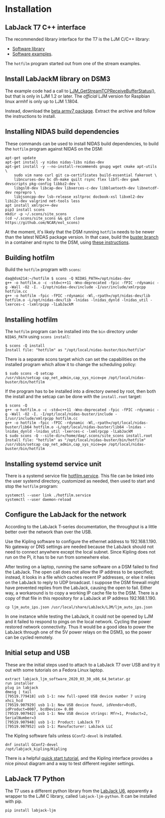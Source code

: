 
# Installation

## LabJack T7 C++ interface

The recommended library interface for the T7 is the LJM C/C++ library:

- [Software library](https://labjack.com/pages/support?doc=/software-driver/installer-downloads/ljm-software-installers-t4-t7-digit/)
- [Software examples](https://labjack.com/pages/support?doc=%2Fsoftware-driver%2Fexample-codewrappers%2Fcc-for-ljm-windows-mac-linux%2F).

The `hotfilm` program started out from one of the stream examples.

## Install LabJackM library on DSM3

The example code had a call to
[LJM_GetStreamTCPReceiveBufferStatus()](https://labjack.com/pages/support?doc=%2Fsoftware-driver%2Fljm-users-guide%2Fgetstreamtcpreceivebufferstatus%2F),
but that is only in LJM 1.2 or later.  The _official_ LJM version for Raspbian
linux armhf is only up to LJM 1.1804.

Instead, download the [beta armv7
package](https://cdn.docsie.io/file/workspace_u4AEu22YJT50zKF8J/doc_VDWGWsJAhd453cYSI/boo_9BFzMKFachlhscG9Z/file_hI7tX3BoVMbpqFkXI/labjack_ljm_minimal_2020_03_31_armhf_betatar.gz).
Extract the archive and follow the instructions to install.

## Installing NIDAS build dependencies

These commands can be used to install NIDAS build dependencies, to build the `hotfilm` program against
NIDAS on the DSM:

```plain
apt-get update
apt-get install -y nidas nidas-libs nidas-dev
apt-get install -y --no-install-recommends gnupg wget cmake apt-utils \
    sudo vim nano curl git ca-certificates build-essential fakeroot \
    libncurses-dev bc dh-make quilt rsync flex libfl-dev gawk devscripts pkg-config libbz2-dev \
    libgsl0-dev libcap-dev libxerces-c-dev libbluetooth-dev libnetcdf-dev reprepro \
    libjsoncpp-dev lsb-release xsltproc docbook-xsl libxml2-dev libi2c-dev valgrind net-tools less
apt install xmlrpc++-dev
pip3 install scons
mkdir -p ~/.scons/site_scons
(cd ~/.scons/site_scons && git clone https://github.com/NCAR/eol_scons)
```

At the moment, it's likely that the DSM running `hotfilm` needs to be newer
than the latest NIDAS package version.  In that case, build the [buster
branch](https://github.com/ncareol/nidas/tree/buster) in a container and rsync
to the DSM, using [these
instructions](https://github.com/ncareol/nidas/blob/buster/Develop_Pi.md).

## Building hotfilm

Build the `hotfilm` program with `scons`:

```plain
daq@dsm214:~/hotfilm $ scons -Q NIDAS_PATH=/opt/nidas-dev
g++ -o hotfilm.o -c -std=c++11 -Wno-deprecated -fpic -fPIC -rdynamic -g -Wall -O2 -I. -I/opt/nidas-dev/include -I/usr/include/xmlrpcpp hotfilm.cc
g++ -o hotfilm -fpic -fPIC -rdynamic -Wl,-rpath=/opt/nidas-dev/lib hotfilm.o -L/opt/nidas-dev/lib -lnidas -lnidas_dynld -lnidas_util -lxerces-c -lxmlrpcpp -lLabJackM
```

## Installing hotfilm

The `hotfilm` program can be installed into the `bin` directory under `NIDAS_PATH`
using `scons install`:

```plain
$ scons -Q install
Install file: "hotfilm" as "/opt/local/nidas-buster/bin/hotfilm"
```

There is a separate scons target which can set the capabilities on the
installed program which allow it to change the scheduling policy:

```plain
$ sudo scons -Q setcap
/usr/sbin/setcap cap_net_admin,cap_sys_nice=pe /opt/local/nidas-buster/bin/hotfilm
```

If the program has to be installed into a directory owned by root, then both
the install and the setcap can be done with the `install.root` target:

```plain
$ scons -Q
g++ -o hotfilm.o -c -std=c++11 -Wno-deprecated -fpic -fPIC -rdynamic -g -Wall -O2 -I. -I/opt/local/nidas-buster/include -I/usr/include/xmlrpcpp hotfilm.cc
g++ -o hotfilm -fpic -fPIC -rdynamic -Wl,-rpath=/opt/local/nidas-buster/lib64 hotfilm.o -L/opt/local/nidas-buster/lib64 -lnidas -lnidas_dynld -lnidas_util -lxerces-c -lxmlrpcpp -lLabJackM
$ sudo scons -Q --site-dir=/home/daq/.scons/site_scons install.root
Install file: "hotfilm" as "/opt/local/nidas-buster/bin/hotfilm"
/usr/sbin/setcap cap_net_admin,cap_sys_nice=pe /opt/local/nidas-buster/bin/hotfilm
```

## Installing systemd service unit

There is a systemd service file [hotfilm.service](hotfilm.service).  This file
can be linked into the user systemd directory, customized as needed, then used
to start and stop the `hotfilm` program:

```plain
systemctl --user link ./hotfilm.service
systemctl --user daemon-reload
```

## Configure the LabJack for the network

According to the LabJack T-series documentation, the throughput is a little
better over the network than over the USB.

Use the Kipling software to configure the ethernet address to 192.168.1.190.
No gateway or DNS settings are needed because the LabJack should not need to
connect anywhere except the local subnet.  Since Kipling does not run on the
Pi, it has to be run from somewhere else.

After testing on a laptop, running the same software on a DSM failed to find
the LabJack.  The open call does not allow the IP address to be specified;
instead, it looks in a file which caches recent IP addresses, or else it
relies on the LabJack to reply to UDP broadcast.  I suppose the DSM firewall
might have prevented replies from the LabJack, causing the open to fail.
Either way, a workaround is to copy a working IP cache file to the DSM.  There
is a copy of that file in this repository for a LabJack at IP address
192.168.1.190.

```plain
cp ljm_auto_ips.json /usr/local/share/LabJack/LJM/ljm_auto_ips.json
```

In one instance while testing the LabJack, it could not be opened by LJM and
it failed to respond to pings on the local network.  Cycling the power
restored network connectivity.  Thus it would be a good idea to power the
LabJack through one of the 5V power relays on the DSM3, so the power can be
cycled remotely.

## Initial setup and USB

These are the initial steps used to attach to a LabJack T7 over USB and try it
out with some tutorials on a Fedora Linux laptop.

```plain
extract labjack_ljm_software_2020_03_30_x86_64_betatar.gz
run installer
plug in labjack
dmesg | tail
[79519.779418] usb 1-1: new full-speed USB device number 7 using xhci_hcd
[79519.907929] usb 1-1: New USB device found, idVendor=0cd5, idProduct=0007, bcdDevice= 0.00
[79519.907942] usb 1-1: New USB device strings: Mfr=1, Product=2, SerialNumber=3
[79519.907948] usb 1-1: Product: LabJack T7
[79519.907952] usb 1-1: Manufacturer: LabJack LLC
```

The Kipling software fails unless `GConf2-devel` is installed.

```plain
dnf install GConf2-devel
/opt/labjack_kipling/Kipling
```

There is a helpful [quick start
tutorial](https://labjack.com/pages/support?doc=/quickstart/t7-quickstart-tutorial-platinum/),
and the Kipling interface provides a nice pinout diagram and a way to test
different register settings.

## LabJack T7 Python

The T7 uses a different python library from the [LabJack U6](LabJackU6.md),
apparently a wrapper to the LJM C library, called `labjack-ljm-python`.  It
can be installed with pip.

```plain
pip install labjack-ljm
```
